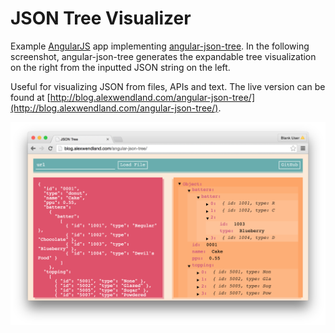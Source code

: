 # JSON Tree Visualizer

Example [AngularJS](https://angularjs.org/) app implementing [angular-json-tree](https://github.com/awendland/angular-json-tree/tree/master). In the following screenshot, angular-json-tree generates the expandable tree visualization on the right from the inputted JSON string on the left.

Useful for visualizing JSON from files, APIs and text. The live version can be found at [http://blog.alexwendland.com/angular-json-tree/](http://blog.alexwendland.com/angular-json-tree/).

[![Example Screenshot](screenshot.png)](http://blog.alexwendland.com/angular-json-tree/)